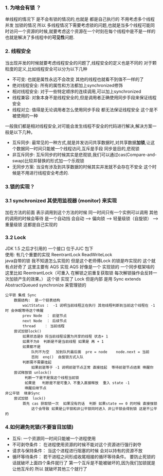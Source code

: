 ### 1. 为啥会有锁 ？
   单线程的情况下 是不会有锁的情况的,也就是 都是自己执行的 不用考虑多个线程 并发 加锁的情况
   所以 多线程情况下需要考虑锁的问题,也就是当多个线程可能同时访问一个资源的时候,就要考虑这个资源在一个时刻在每个线程中是不是一样的    
   也就是解决了多线程中的**可见性**问题.
   
### 2. 线程安全
   当出现并发的时候就要考虑线程安全的问题了,线程安全的定义也是不同的 对于颗粒度的定义,比如线程安全可以分为以下几种
   * 不可变: 也就是属性永远不会改变 其他的线程也就看不到值不一样的了
   * 绝对线程安全: 所有的属性和方法都加上synchronized修饰
   * 相对线程安全: 对于一些特定顺序的连续调用,可以加上synchronized
   * 线程兼容: 对象本身不是线程安全的,但是调用者正确使用同步手段来保证线程安全
   * 线程对立: 值得是无论调用者怎么使用同步手段 都无法保证线程安全 这个是不被使用的一种
   
   一般我们都是相对线程安全,对可能会发生线程不安全的代码进行解决,解决方案一般是以下几种。
   * 互斥同步: 最常见的一种方式,就是并发访问共享数据时,对共享数据**加锁**,让这个数据同一时间只能被一个线程访问,互斥是手段 同步是目的,悲观锁
   * 非互斥同步: 互斥同步的时候其实是悲观锁,我们可以通过cas(Compare-and-swap)比较并替换的形式加一个乐观锁
   * 无同步方案: 当没有涉及到共享数据的时候其实并发就不会存在不安全 这个时候是不用进行线程安全考虑的.


### 3.锁的实现？

### 3.1  synchronized   其使用监视器 (monitor) 来实现
   加在方法的前面 表示调用到这个方法的时候 同一时间只有一个实例可以调用 其他的调用的时候会等待
    是一个自动挡  会自动 --> 偏向锁   --> 轻量级锁（自旋锁）  ——>重量级锁    这都是自己实现的
    
### 3.2  Lock
  JDK 1.5 之后才引用的 一个接口  位于JUC 包下  
  使用: 有几个重要的实现  ReentrantLock  ReadWriteLock  
    java自带的锁 我不知道怎么实现的  但是这个老师傅Lock 的锁是咋实现的 这个就有点好奇了
        这里主要有 AQS 实现 AQS 好像是一个 实现锁的 一个同步框架啥的
   这里比如  ReentrantLock（可重入 在解锁之前重复获取锁 每次解锁操作会反转一次加锁产生的效果。） 这个锁 实现了 Lock
        但是内部 是用 Sync extends AbstractQueued synchronize 来管理锁的
```
公平锁 集成 Sync
    数据结构:  是一个链表结构
        waitStatus :  -1 说明当前线程正在执行 其他线程判断到当前这个线程在 -1 时 会休眠等待这个唤醒
        prev Node  ： 前驱节点
        next Node  ： 后续节点
        thread    ： 当前线程
    尝试加锁lock()
        如果状态是0 将当前线程设置为共享的线程 状态+ 1
        如果不为0  判断是不是当前线程 如果是 再 + 1
        如果都不是
            队列不为空   加到队列最后面  pre = node    node.next = 当前
            否则  enq()  自旋锁方式入队
        判断需不需要挂起
            如果前驱等于 -1 说明前驱节点正常 直接挂起  等待前驱节点结束 唤醒你
    尝试释放锁 unlock()
         判断一下是不是我这个线程当前锁
         如果是   判断是不是可重入 不重入直接释放  重入 state -1
         唤醒后继节点
非公平锁  继承Sync
    尝试加锁  lock()
        首先 cas 获取锁一次  如果没有的话  判断 如果state == 0 的时候 直接强锁
            这个会导致 如果是公平锁和非公平锁同时进入 非公平锁会得到锁 这是不公平的

```

### 4.如何避免死锁(不要盲目加锁)
   * 互斥: 一个资源同一时间只能被一个进程使用
   * 不可剥夺条件： 在进程使用资源的时候不能对这个资源进行强行剥夺
   * 请求与保持条件： 当这个进程进行阻塞的时候 会对以持有的资源不放
   * 循环等待条件： 若干进程之间形成收尾相接的循环等待条件。
   要防止死锁的话就破坏上面四个条件就行了 第一个互斥是不能被破坏的,因为我们加锁就是让他互斥的 所以 就破坏其他三个就行了





